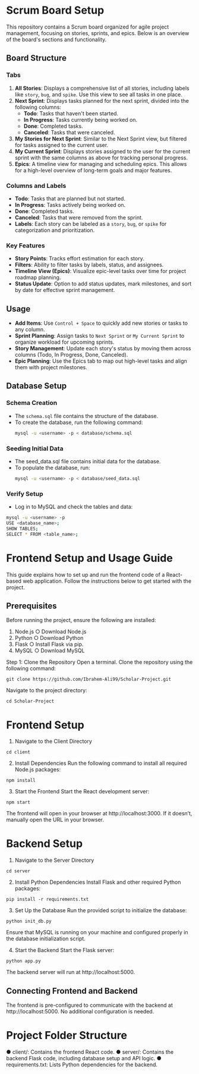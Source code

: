 # Scrum Board Setup

This repository contains a Scrum board organized for agile project management, focusing on stories, sprints, and epics. Below is an overview of the board's sections and functionality.

## Board Structure

### Tabs

1. **All Stories**: Displays a comprehensive list of all stories, including labels like `story`, `bug`, and `spike`. Use this view to see all tasks in one place.
2. **Next Sprint**: Displays tasks planned for the next sprint, divided into the following columns:
   - **Todo**: Tasks that haven't been started.
   - **In Progress**: Tasks currently being worked on.
   - **Done**: Completed tasks.
   - **Canceled**: Tasks that were canceled.
3. **My Stories for Next Sprint**: Similar to the Next Sprint view, but filtered for tasks assigned to the current user.
4. **My Current Sprint**: Displays stories assigned to the user for the current sprint with the same columns as above for tracking personal progress.
5. **Epics**: A timeline view for managing and scheduling epics. This allows for a high-level overview of long-term goals and major features.

### Columns and Labels

- **Todo**: Tasks that are planned but not started.
- **In Progress**: Tasks actively being worked on.
- **Done**: Completed tasks.
- **Canceled**: Tasks that were removed from the sprint.
- **Labels**: Each story can be labeled as a `story`, `bug`, or `spike` for categorization and prioritization.

### Key Features

- **Story Points**: Tracks effort estimation for each story.
- **Filters**: Ability to filter tasks by labels, status, and assignees.
- **Timeline View (Epics)**: Visualize epic-level tasks over time for project roadmap planning.
- **Status Update**: Option to add status updates, mark milestones, and sort by date for effective sprint management.

## Usage

- **Add Items**: Use `Control + Space` to quickly add new stories or tasks to any column.
- **Sprint Planning**: Assign tasks to `Next Sprint` or `My Current Sprint` to organize workload for upcoming sprints.
- **Story Management**: Update each story's status by moving them across columns (Todo, In Progress, Done, Canceled).
- **Epic Planning**: Use the Epics tab to map out high-level tasks and align them with project milestones.
## Database Setup

### Schema Creation
- The `schema.sql` file contains the structure of the database.
- To create the database, run the following command:
  ```bash
  mysql -u <username> -p < database/schema.sql
  
### Seeding Initial Data
- The seed_data.sql file contains initial data for the database.
- To populate the database, run:
  ```bash
  mysql -u <username> -p < database/seed_data.sql

### Verify Setup
- Log in to MySQL and check the tables and data:
```bash
mysql -u <username> -p
USE <database_name>;
SHOW TABLES;
SELECT * FROM <table_name>;
```
# Frontend Setup and Usage Guide

This guide explains how to set up and run the frontend code of a React-based web application. Follow the instructions below to get started with the project.

## Prerequisites
Before running the project, ensure the following are installed:
1.	Node.js
○	Download Node.js
2.	Python 
○	Download Python
3.	Flask 
○	Install Flask via pip.
4.	MySQL
○	Download MySQL

Step 1: Clone the Repository
Open a terminal.
Clone the repository using the following command:
```
git clone https://github.com/Ibrahem-Ali99/Scholar-Project.git
```
Navigate to the project directory:
```
cd Scholar-Project
```
# Frontend Setup
1. Navigate to the Client Directory
```
cd client
```
2. Install Dependencies
Run the following command to install all required Node.js packages:
```
npm install
```
3. Start the Frontend
Start the React development server:
```
npm start
```
The frontend will open in your browser at http://localhost:3000. If it doesn’t, manually open the URL in your browser.

# Backend Setup
 1. Navigate to the Server Directory
```
cd server
```

 2. Install Python Dependencies
Install Flask and other required Python packages:
```
pip install -r requirements.txt
```
 3. Set Up the Database
Run the provided script to initialize the database:
```
python init_db.py
```
  Ensure that MySQL is running on your machine and configured properly in the database initialization script.

 4. Start the Backend
Start the Flask server:
```
python app.py
```
The backend server will run at http://localhost:5000.

## Connecting Frontend and Backend
The frontend is pre-configured to communicate with the backend at http://localhost:5000. No additional configuration is needed.

# Project Folder Structure
●	client/: Contains the frontend React code.
●	server/: Contains the backend Flask code, including database setup and API logic.
●	requirements.txt: Lists Python dependencies for the backend.







